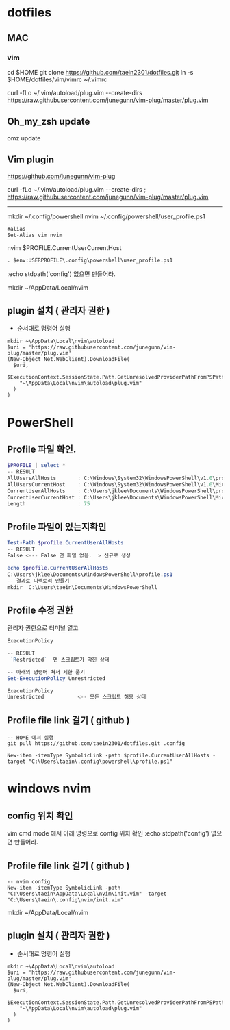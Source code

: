 # dotfiles

## MAC
### vim
cd $HOME
git clone https://github.com/taein2301/dotfiles.git
ln -s $HOME/dotfiles/vim/vimrc ~/.vimrc

curl -fLo ~/.vim/autoload/plug.vim --create-dirs \
    https://raw.githubusercontent.com/junegunn/vim-plug/master/plug.vim

## Oh_my_zsh update
omz update


## Vim plugin
https://github.com/junegunn/vim-plug

curl -fLo ~/.vim/autoload/plug.vim --create-dirs ; https://raw.githubusercontent.com/junegunn/vim-plug/master/plug.vim


----
mkdir ~/.config/powershell
nvim ~/.config/powershell/user_profile.ps1

```
#alias
Set-Alias vim nvim
```


nvim $PROFILE.CurrentUserCurrentHost
```
. $env:USERPROFILE\.config\powershell\user_profile.ps1
```


 :echo stdpath('config')
없으면 만들어라.

mkdir  ~/AppData/Local/nvim
## plugin 설치 ( 관리자 권한 )
- 순서대로 명령어 실행
```
mkdir ~\AppData\Local\nvim\autoload
$uri = 'https://raw.githubusercontent.com/junegunn/vim-plug/master/plug.vim'
(New-Object Net.WebClient).DownloadFile(
  $uri,
  $ExecutionContext.SessionState.Path.GetUnresolvedProviderPathFromPSPath(
    "~\AppData\Local\nvim\autoload\plug.vim"
  )
)
```

# PowerShell

## Profile 파일 확인.

```powershell
$PROFILE | select *
-- RESULT
AllUsersAllHosts       : C:\Windows\System32\WindowsPowerShell\v1.0\profile.ps1
AllUsersCurrentHost    : C:\Windows\System32\WindowsPowerShell\v1.0\Microsoft.PowerShell_profile.ps1
CurrentUserAllHosts    : C:\Users\jklee\Documents\WindowsPowerShell\profile.ps1
CurrentUserCurrentHost : C:\Users\jklee\Documents\WindowsPowerShell\Microsoft.PowerShell_profile.ps1
Length                 : 75
```

## Profile 파일이 있는지확인
```powershell
Test-Path $profile.CurrentUserAllHosts
-- RESULT
False <--- False 면 파일 없음.  > 신규로 생성

echo $profile.CurrentUserAllHosts
C:\Users\jklee\Documents\WindowsPowerShell\profile.ps1
-- 결과로 디렉토리 만들기
mkdir  C:\Users\taein\Documents\WindowsPowerShell
```
## Profile 수정 권한
관리자 권한으로 터미널 열고

``` powershell
ExecutionPolicy

-- RESULT
 `Restricted`  면 스크립트가 막힌 상태

-- 아래의 명령어 쳐서 제한 풀기
Set-ExecutionPolicy Unrestricted

ExecutionPolicy
Unrestricted           <-- 모든 스크립트 허용 상태
```

## Profile file link 걸기 ( github )
```
-- HOME 에서 실행
git pull https://github.com/taein2301/dotfiles.git .config

New-item -itemType SymbolicLink -path $profile.CurrentUserAllHosts -target "C:\Users\taein\.config\powershell\profile.ps1"
```

# windows nvim
## config 위치 확인
vim cmd mode 에서 아래 명령으로 config 위치 확인
 :echo stdpath('config')
없으면 만들어라.

## Profile file link 걸기 ( github )
```
-- nvim config
New-item -itemType SymbolicLink -path "C:\Users\taein\AppData\Local\nvim\init.vim" -target "C:\Users\taein\.config\nvim/init.vim"
```

mkdir  ~/AppData/Local/nvim

## plugin 설치 ( 관리자 권한 )
- 순서대로 명령어 실행
```
mkdir ~\AppData\Local\nvim\autoload
$uri = 'https://raw.githubusercontent.com/junegunn/vim-plug/master/plug.vim'
(New-Object Net.WebClient).DownloadFile(
  $uri,
  $ExecutionContext.SessionState.Path.GetUnresolvedProviderPathFromPSPath(
    "~\AppData\Local\nvim\autoload\plug.vim"
  )
)
```
